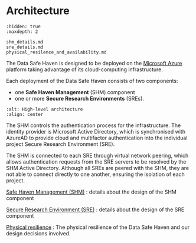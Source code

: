 # Architecture

```{toctree}
:hidden: true
:maxdepth: 2

shm_details.md
sre_details.md
physical_resilence_and_availability.md
```

The Data Safe Haven is designed to be deployed on the [Microsoft Azure](https://azure.microsoft.com/en-gb/) platform taking advantage of its cloud-computing infrastructure.

Each deployment of the Data Safe Haven consists of two components:

- one **Safe Haven Management** (SHM) component
- one or more **Secure Research Environments** (SREs).

```{image} safe_haven_architecture.png
:alt: High-level architecture
:align: center
```

The SHM controls the authentication process for the infrastructure.
The identity provider is Microsoft Active Directory, which is synchronised with AzureAD to provide cloud and multifactor authentication into the individual project Secure Research Environment (SRE).

The SHM is connected to each SRE through virtual network peering, which allows authentication requests from the SRE servers to be resolved by the SHM Active Directory.
Although all SREs are peered with the SHM, they are not able to connect directly to one another, ensuring the isolation of each project.

[Safe Haven Management (SHM)](shm_details.md)
: details about the design of the SHM component

[Secure Research Environment (SRE)](sre_details.md)
: details about the design of the SRE component

[Physical resilience](physical_resilence_and_availability.md)
: The physical resilience of the Data Safe Haven and our design decisions involved.
